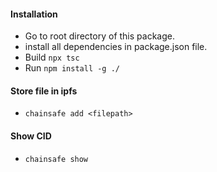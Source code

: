 #### Installation
- Go to root directory of this package.
- install all dependencies in package.json file.
- Build `npx tsc`
- Run `npm install -g ./`


#### Store file in ipfs
- `chainsafe add <filepath>`


#### Show CID
- `chainsafe show`